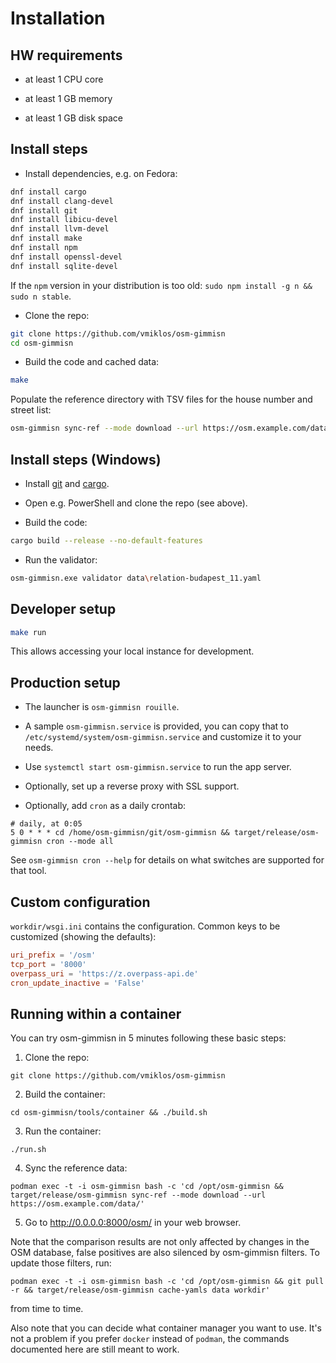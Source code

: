 # Installation

## HW requirements

- at least 1 CPU core

- at least 1 GB memory

- at least 1 GB disk space

## Install steps

- Install dependencies, e.g. on Fedora:

```bash
dnf install cargo
dnf install clang-devel
dnf install git
dnf install libicu-devel
dnf install llvm-devel
dnf install make
dnf install npm
dnf install openssl-devel
dnf install sqlite-devel
```

If the `npm` version in your distribution is too old: `sudo npm install -g n && sudo n stable`.

- Clone the repo:

```bash
git clone https://github.com/vmiklos/osm-gimmisn
cd osm-gimmisn
```

- Build the code and cached data:

```bash
make
```

Populate the reference directory with TSV files for the house number and street list:

```bash
osm-gimmisn sync-ref --mode download --url https://osm.example.com/data/
```

## Install steps (Windows)

- Install [git](https://git-scm.com/download/win) and
  [cargo](https://www.rust-lang.org/tools/install).

- Open e.g. PowerShell and clone the repo (see above).

- Build the code:

```bash
cargo build --release --no-default-features
```

- Run the validator:

```bash
osm-gimmisn.exe validator data\relation-budapest_11.yaml
```

## Developer setup

```bash
make run
```

This allows accessing your local instance for development.

## Production setup

- The launcher is `osm-gimmisn rouille`.

- A sample `osm-gimmisn.service` is provided, you can copy that to
  `/etc/systemd/system/osm-gimmisn.service` and customize it to your needs.

- Use `systemctl start osm-gimmisn.service` to run the app server.

- Optionally, set up a reverse proxy with SSL support.

- Optionally, add `cron` as a daily crontab:

```cron
# daily, at 0:05
5 0 * * * cd /home/osm-gimmisn/git/osm-gimmisn && target/release/osm-gimmisn cron --mode all
```

See `osm-gimmisn cron --help` for details on what switches are supported for that tool.

## Custom configuration

`workdir/wsgi.ini` contains the configuration. Common keys to be customized (showing the defaults):

```toml
uri_prefix = '/osm'
tcp_port = '8000'
overpass_uri = 'https://z.overpass-api.de'
cron_update_inactive = 'False'
```

## Running within a container

You can try osm-gimmisn in 5 minutes following these basic steps:

1. Clone the repo:

```
git clone https://github.com/vmiklos/osm-gimmisn
```

2. Build the container:

```
cd osm-gimmisn/tools/container && ./build.sh
```

3. Run the container:

```
./run.sh
```

4. Sync the reference data:

```
podman exec -t -i osm-gimmisn bash -c 'cd /opt/osm-gimmisn && target/release/osm-gimmisn sync-ref --mode download --url https://osm.example.com/data/'
```

5. Go to <http://0.0.0.0:8000/osm/> in your web browser.

Note that the comparison results are not only affected by changes in the OSM database, false
positives are also silenced by osm-gimmisn filters. To update those filters, run:

```
podman exec -t -i osm-gimmisn bash -c 'cd /opt/osm-gimmisn && git pull -r && target/release/osm-gimmisn cache-yamls data workdir'
```

from time to time.

Also note that you can decide what container manager you want to use. It's not a problem if you
prefer `docker` instead of `podman`, the commands documented here are still meant to work.
